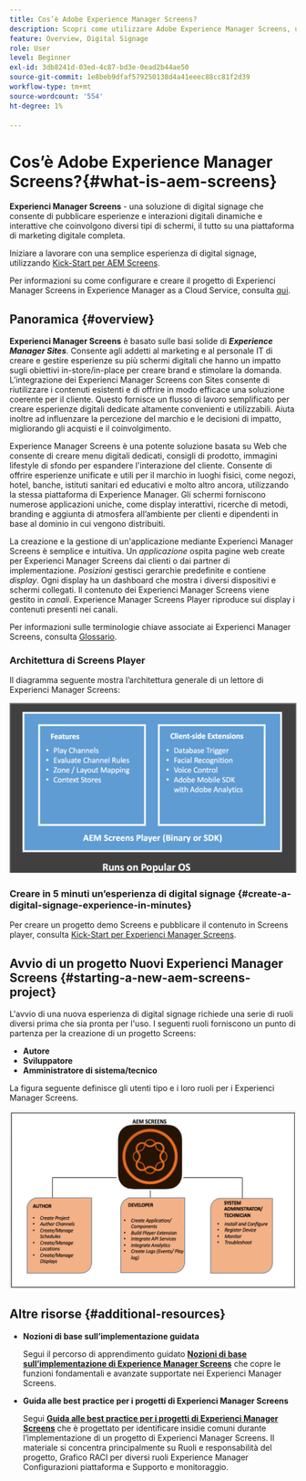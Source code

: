 ```yaml
---
title: Cos’è Adobe Experience Manager Screens?
description: Scopri come utilizzare Adobe Experience Manager Screens, una soluzione di digital signage, per pubblicare esperienze e interazioni digitali dinamiche e interattive che coinvolgono diversi tipi di schermi, il tutto su una piattaforma di marketing digitale completa.
feature: Overview, Digital Signage
role: User
level: Beginner
exl-id: 3db8241d-03ed-4c87-bd3e-0ead2b44ae50
source-git-commit: 1e8beb9dfaf579250138d4a41eeec88cc81f2d39
workflow-type: tm+mt
source-wordcount: '554'
ht-degree: 1%

---
```


# Cos’è Adobe Experience Manager Screens?{#what-is-aem-screens}

**Experienci Manager Screens** - una soluzione di digital signage che consente di pubblicare esperienze e interazioni digitali dinamiche e interattive che coinvolgono diversi tipi di schermi, il tutto su una piattaforma di marketing digitale completa.

Iniziare a lavorare con una semplice esperienza di digital signage, utilizzando [Kick-Start per AEM Screens](kickstart-for-aem-screens.md).

Per informazioni su come configurare e creare il progetto di Experienci Manager Screens in Experience Manager as a Cloud Service, consulta [qui](https://experienceleague.adobe.com/en/docs/experience-manager-screens/using/about-guide).

## Panoramica {#overview}

**Experienci Manager Screens** è basato sulle basi solide di ***Experience Manager Sites***. Consente agli addetti al marketing e al personale IT di creare e gestire esperienze su più schermi digitali che hanno un impatto sugli obiettivi in-store/in-place per creare brand e stimolare la domanda. L’integrazione dei Experienci Manager Screens con Sites consente di riutilizzare i contenuti esistenti e di offrire in modo efficace una soluzione coerente per il cliente. Questo fornisce un flusso di lavoro semplificato per creare esperienze digitali dedicate altamente convenienti e utilizzabili. Aiuta inoltre ad influenzare la percezione del marchio e le decisioni di impatto, migliorando gli acquisti e il coinvolgimento.

Experience Manager Screens è una potente soluzione basata su Web che consente di creare menu digitali dedicati, consigli di prodotto, immagini lifestyle di sfondo per espandere l&#39;interazione del cliente. Consente di offrire esperienze unificate e utili per il marchio in luoghi fisici, come negozi, hotel, banche, istituti sanitari ed educativi e molto altro ancora, utilizzando la stessa piattaforma di Experience Manager. Gli schermi forniscono numerose applicazioni uniche, come display interattivi, ricerche di metodi, branding e aggiunta di atmosfera all’ambiente per clienti e dipendenti in base al dominio in cui vengono distribuiti.

La creazione e la gestione di un&#39;applicazione mediante Experienci Manager Screens è semplice e intuitiva. Un *applicazione* ospita pagine web create per Experienci Manager Screens dai clienti o dai partner di implementazione. *Posizioni* gestisci gerarchie predefinite e contiene *display*. Ogni display ha un dashboard che mostra i diversi dispositivi e schermi collegati. Il contenuto dei Experienci Manager Screens viene gestito in *canali*. Experience Manager Screens Player riproduce sui display i contenuti presenti nei canali.

Per informazioni sulle terminologie chiave associate ai Experienci Manager Screens, consulta [Glossario](screens-glossary.md).

### Architettura di Screens Player

Il diagramma seguente mostra l’architettura generale di un lettore di Experienci Manager Screens:

![chlimage_1-29](assets/chlimage_1-29.png)

### Creare in 5 minuti un’esperienza di digital signage {#create-a-digital-signage-experience-in-minutes}

Per creare un progetto demo Screens e pubblicare il contenuto in Screens player, consulta [Kick-Start per Experienci Manager Screens](kickstart-for-aem-screens.md).

## Avvio di un progetto Nuovi Experienci Manager Screens {#starting-a-new-aem-screens-project}

L&#39;avvio di una nuova esperienza di digital signage richiede una serie di ruoli diversi prima che sia pronta per l&#39;uso. I seguenti ruoli forniscono un punto di partenza per la creazione di un progetto Screens:

* **Autore**
* **Sviluppatore**
* **Amministratore di sistema/tecnico**

La figura seguente definisce gli utenti tipo e i loro ruoli per i Experienci Manager Screens.

![chlimage_1-30](assets/chlimage_1-30.png)


## Altre risorse {#additional-resources}

* **Nozioni di base sull’implementazione guidata**

  Segui il percorso di apprendimento guidato **[Nozioni di base sull’implementazione di Experience Manager Screens](https://experienceleague.adobe.com/?launch=AEM-7a)** che copre le funzioni fondamentali e avanzate supportate nei Experienci Manager Screens.

* **Guida alle best practice per i progetti di Experienci Manager Screens**

  Segui **[Guida alle best practice per i progetti di Experienci Manager Screens](/help/using/about-guide.md)** che è progettato per identificare insidie comuni durante l’implementazione di un progetto di Experienci Manager Screens. Il materiale si concentra principalmente su Ruoli e responsabilità del progetto, Grafico RACI per diversi ruoli Experience Manager Configurazioni piattaforma e Supporto e monitoraggio.

<!-- DEAD LINK * **New Adobe Customer Support Experience**

   Follow **[Customer One for Enterprise Help](https://docs.adobe.com/content/help/en/customer-one/using/home.htmlhome.html#)** to learn more about Admin Console Support tickets. -->

